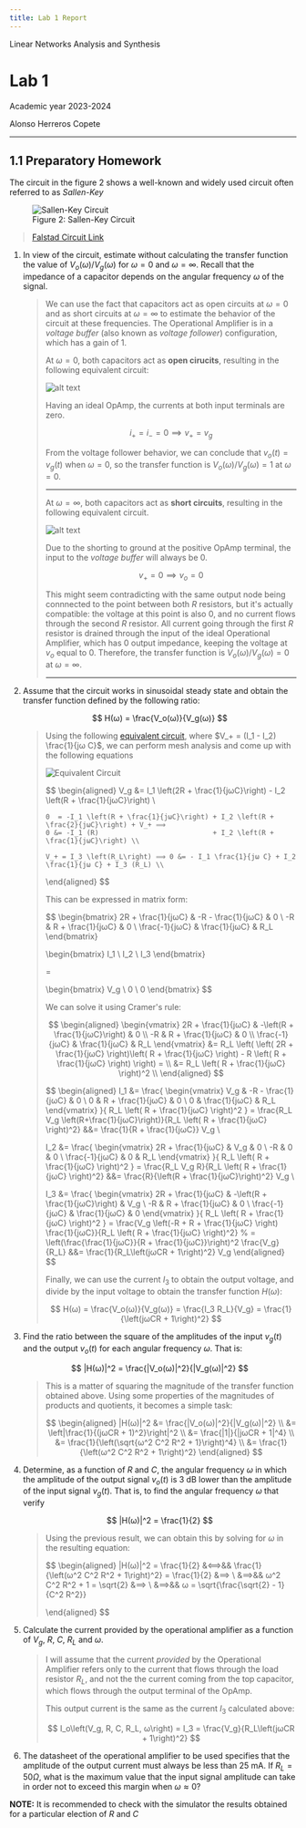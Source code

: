 ```yaml
---
title: Lab 1 Report
---
```


<style>
:root {
    --markdown-font-family: "Times New Roman", Times, serif;
    --markdown-font-size: 10.5pt;
    --vscode-textBlockQuote-border: blue;
}
</style>

<p class="supt1 center">Linear Networks Analysis and Synthesis</p>

# Lab 1

<p class="subt2 center">
Academic year 2023-2024
</p>
<p class="subt2 center">
Alonso Herreros Copete
</p>

---

## 1.1 Preparatory Homework

The circuit in the figure 2 shows a well-known and widely used circuit often referred to as
*Sallen-Key*

<figure> <!-- Sallen-Key Circuit -->
    <img src="./img/fig2.png" alt="Sallen-Key Circuit">
    <figcaption>
        Figure 2: Sallen-Key Circuit
    </figcaption>
</figure>

> [Falstad Circuit Link](https://tinyurl.com/29etbpa6)

1. In view of the circuit, estimate without calculating the transfer function the value of $V_o(ω)/V_g(ω)$ for
   $ω = 0$ and $ω = ∞$. Recall that the impedance of a capacitor depends on the angular frequency $ω$ of the
   signal.

   > We can use the fact that capacitors act as open circuits at $ω = 0$ and as short circuits at $ω = ∞$ to
   > estimate the behavior of the circuit at these frequencies. The Operational Amplifier is in a *voltage
   > buffer* (also known as *voltage follower*) configuration, which has a gain of 1.
   >
   > At $ω = 0$, both capacitors act as **open cirucits**, resulting in the following equivalent circuit:
   >
   > ![alt text](img/fig_1.1.1.1.png)
   >
   > Having an ideal OpAmp, the currents at both input terminals are zero.
   >
   > $$
   > i_+ = i_- = 0  ⟹  v_+ = v_g
   > $$
   >
   > From the voltage follower behavior, we can conclude that $v_o(t) = v_g(t)$ when $ω = 0$, so
   > the transfer function is $V_o(ω)/V_g(ω) = 1$ at $ω = 0$.
   >
   > ---
   >
   > At $ω = ∞$, both capacitors act as **short circuits**, resulting in the following equivalent
   > circuit.
   >
   > ![alt text](img/fig_1.1.1.2.png)
   >
   > Due to the shorting to ground at the positive OpAmp terminal, the input to the *voltage buffer* will
   > always be $0$.
   >
   > $$
   > v_+ = 0 ⟹ v_o = 0
   > $$
   >
   > This might seem contradicting with the same output node being connnected to the point between both $R$
   > resistors, but it's actually compatible: the voltage at this point is also 0, and no current flows
   > through the second $R$ resistor. All current going through the first $R$ resistor is drained through the
   > input of the ideal Operational Amplifier, which has 0 output impedance, keeping the voltage at $v_o$
   > equal to $0$. Therefore, the transfer function is $V_o(ω)/V_g(ω) = 0$ at $ω = ∞$.
   >
   > ---

2. Assume that the circuit works in sinusoidal steady state and obtain the transfer function defined by the
   following ratio:

    $$
    H(ω) = \frac{V_o(ω)}{V_g(ω)}
    $$

    > Using the following [equivalent circuit](https://tinyurl.com/224jqvnv "Falstad circuit"), where $V_+ =
    > (I_1 - I_2) \frac{1}{jω C}$, we can perform mesh analysis and come up with the following equations
    >
    > ![Equivalent Circuit](img/fig_1.1.2.1.drawio.svg)
    >
    > $$
    > \begin{aligned}
    >     V_g &= I_1 \left(2R + \frac{1}{jωC}\right) - I_2 \left(R + \frac{1}{jωC}\right) \\
    >
    >     0  = -I_1 \left(R + \frac{1}{jωC}\right) + I_2 \left(R + \frac{2}{jωC}\right) + V_+ ⟹
    >     0 &= -I_1 (R)                            + I_2 \left(R + \frac{1}{jωC}\right) \\
    >
    >     V_+ = I_3 \left(R_L\right) ⟹ 0 &= - I_1 \frac{1}{jω C} + I_2 \frac{1}{jω C} + I_3 (R_L) \\
    > \end{aligned}
    > $$
    >
    > This can be expressed in matrix form:
    >
    > $$
    > \begin{bmatrix}
    >     2R + \frac{1}{jωC} & -R - \frac{1}{jωC} & 0 \\
    >     -R & R + \frac{1}{jωC} & 0 \\
    >     \frac{-1}{jωC} & \frac{1}{jωC} & R_L
    > \end{bmatrix}
    >
    > \begin{bmatrix}
    >     I_1 \\
    >     I_2 \\
    >     I_3
    > \end{bmatrix}
    >
    > =
    >
    > \begin{bmatrix}
    >     V_g \\
    >     0 \\
    >     0
    > \end{bmatrix}
    > $$
    >
    > We can solve it using Cramer's rule:
    >
    > $$
    > \begin{aligned}
    > \begin{vmatrix}
    >     2R + \frac{1}{jωC} & -\left(R + \frac{1}{jωC}\right) & 0 \\
    >     -R & R + \frac{1}{jωC} & 0 \\
    >     \frac{-1}{jωC} & \frac{1}{jωC} & R_L
    > \end{vmatrix}
    > &= R_L \left(
    >     \left( 2R + \frac{1}{jωC} \right)\left( R + \frac{1}{jωC} \right) -
    >     R \left( R + \frac{1}{jωC} \right)
    > \right) = \\
    > &= R_L \left( R + \frac{1}{jωC} \right)^2  \\
    > \end{aligned}
    > $$
    >
    > $$
    > \begin{aligned}
    > I_1
    > &= \frac{
    >     \begin{vmatrix}
    >         V_g & -R - \frac{1}{jωC} & 0 \\
    >         0 & R + \frac{1}{jωC} & 0 \\
    >         0 & \frac{1}{jωC} & R_L
    >     \end{vmatrix}
    > }{
    >     R_L \left( R + \frac{1}{jωC} \right)^2
    > }
    >   = \frac{R_L V_g \left(R+\frac{1}{jωC}\right)}{R_L \left( R + \frac{1}{jωC} \right)^2}
    > &&= \frac{1}{R + \frac{1}{jωC}} V_g \\
    >
    > I_2
    > &= \frac{
    >     \begin{vmatrix}
    >         2R + \frac{1}{jωC} & V_g & 0 \\
    >         -R & 0 & 0 \\
    >         \frac{-1}{jωC} & 0 & R_L
    >     \end{vmatrix}
    > }{
    >     R_L \left( R + \frac{1}{jωC} \right)^2
    > }
    >   = \frac{R_L V_g R}{R_L \left( R + \frac{1}{jωC} \right)^2}
    > &&= \frac{R}{\left(R + \frac{1}{jωC}\right)^2} V_g \\
    >
    > I_3
    > &= \frac{
    >     \begin{vmatrix}
    >         2R + \frac{1}{jωC} & -\left(R + \frac{1}{jωC}\right) & V_g \\
    >         -R & R + \frac{1}{jωC} & 0 \\
    >         \frac{-1}{jωC} & \frac{1}{jωC} & 0
    >     \end{vmatrix}
    > }{
    >     R_L \left( R + \frac{1}{jωC} \right)^2
    > }
    >   = \frac{V_g \left(-R + R + \frac{1}{jωC} \right) \frac{1}{jωC}}{R_L \left( R + \frac{1}{jωC} \right)^2}
    > %   = \left(\frac{\frac{1}{jωC}}{R + \frac{1}{jωC}}\right)^2 \frac{V_g}{R_L}
    > &&= \frac{1}{R_L\left(jωCR + 1\right)^2} V_g
    > \end{aligned}
    > $$
    >
    > Finally, we can use the current $I_3$ to obtain the output voltage, and divide by the input voltage to
    > obtain the transfer function $H(ω)$:
    >
    > $$
    > H(ω) = \frac{V_o(ω)}{V_g(ω)} = \frac{I_3 R_L}{V_g} = \frac{1}{\left(jωCR + 1\right)^2}
    > $$

3. Find the ratio between the square of the amplitudes of the input $v_g(t)$ and the output $v_o(t)$ for each
   angular frequency $ω$. That is:

    $$
    |H(ω)|^2 = \frac{|V_o(ω)|^2}{|V_g(ω)|^2}
    $$

    > This is a matter of squaring the magnitude of the transfer function obtained above. Using some
    > properties of the magnitudes of products and quotients, it becomes a simple task:
    >
    > $$
    > \begin{aligned}
    >     |H(ω)|^2 &= \frac{|V_o(ω)|^2}{|V_g(ω)|^2} \\
    >     &= \left|\frac{1}{(jωCR + 1)^2}\right|^2 \\
    >     &= \frac{|1|}{|jωCR + 1|^4} \\
    >     &= \frac{1}{\left(\sqrt{ω^2 C^2 R^2 + 1}\right)^4} \\
    >     &= \frac{1}{\left(ω^2 C^2 R^2 + 1\right)^2}
    > \end{aligned}
    > $$

4. Determine, as a function of $R$ and $C$, the angular frequency $ω$ in which the amplitude of the output
   signal $v_o(t)$ is 3 dB lower than the amplitude of the input signal $v_g(t)$. That is, to find the angular
   frequency $ω$ that verify

    $$
    |H(ω)|^2 = \frac{1}{2}
    $$

    > Using the previous result, we can obtain this by solving for $ω$ in the resulting equation:
    >
    > $$
    > \begin{aligned}
    >     |H(ω)|^2 = \frac{1}{2} &⟺&& \frac{1}{\left(ω^2 C^2 R^2 + 1\right)^2} = \frac{1}{2} &⟹ \\
    >     &⟹&& ω^2 C^2 R^2 + 1 = \sqrt{2} &⟹ \\
    >     &⟹&& ω = \sqrt{\frac{\sqrt{2} - 1}{C^2 R^2}}
    >
    > \end{aligned}
    > $$

5. Calculate the current provided by the operational amplifier as a function of $V_g$, $R$, $C$, $R_L$ and
   $ω$.

    > I will assume that the current *provided* by the Operational Amplifier refers only to the current that
    > flows through the load resistor $R_L$, and not the the current coming from the top capacitor, which flows
    > through the output terminal of the OpAmp.
    >
    > This output current is the same as the current $I_3$ calculated above:
    >
    > $$
    > I_o\left(V_g, R, C, R_L, ω\right) = I_3 = \frac{V_g}{R_L\left(jωCR + 1\right)^2}
    > $$

6. The datasheet of the operational amplifier to be used specifies that the amplitude of the output current
   must always be less than 25 mA. If $R_L = 50 Ω$, what is the maximum value that the input signal
   amplitude can take in order not to exceed this margin when $ω ≈ 0$?
  
**NOTE:** It is recommended to check with the simulator the results obtained for a particular election of
$R$ and $C$
